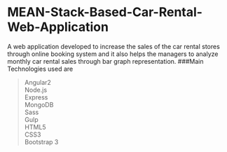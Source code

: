 # MEAN-Stack-Based-Car-Rental-Web-Application
A web application developed to increase the sales of the car rental stores through online booking system and it also helps the managers to analyze monthly car rental sales through bar graph representation.
###Main Technologies used are
> Angular2<br/>
> Node.js<br/>
> Express<br/>
> MongoDB<br/>
> Sass<br/>
> Gulp<br/>
> HTML5<br/>
> CSS3<br/>
> Bootstrap 3
